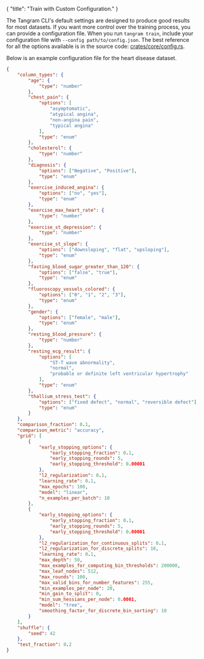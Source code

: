 {
"title": "Train with Custom Configuration."
}

The Tangram CLI's default settings are designed to produce good results for most datasets. If you want more control over the training process, you can provide a configuration file. When you run `tangram train`, include your configuration file with `--config path/to/config.json`. The best reference for all the options available is in the source code: [crates/core/config.rs](https://github.com/tangramxyz/tangram/blob/main/crates/core/config.rs).

Below is an example configuration file for the heart disease dataset.

```json
{
	"column_types": {
		"age": {
			"type": "number"
		},
		"chest_pain": {
			"options": [
				"asymptomatic",
				"atypical angina",
				"non-angina pain",
				"typical angina"
			],
			"type": "enum"
		},
		"cholesterol": {
			"type": "number"
		},
		"diagnosis": {
			"options": ["Negative", "Positive"],
			"type": "enum"
		},
		"exercise_induced_angina": {
			"options": ["no", "yes"],
			"type": "enum"
		},
		"exercise_max_heart_rate": {
			"type": "number"
		},
		"exercise_st_depression": {
			"type": "number"
		},
		"exercise_st_slope": {
			"options": ["downsloping", "flat", "upsloping"],
			"type": "enum"
		},
		"fasting_blood_sugar_greater_than_120": {
			"options": ["false", "true"],
			"type": "enum"
		},
		"fluoroscopy_vessels_colored": {
			"options": ["0", "1", "2", "3"],
			"type": "enum"
		},
		"gender": {
			"options": ["female", "male"],
			"type": "enum"
		},
		"resting_blood_pressure": {
			"type": "number"
		},
		"resting_ecg_result": {
			"options": [
				"ST-T wave abnormality",
				"normal",
				"probable or definite left ventricular hypertrophy"
			],
			"type": "enum"
		},
		"thallium_stress_test": {
			"options": ["fixed defect", "normal", "reversible defect"],
			"type": "enum"
		}
	},
	"comparison_fraction": 0.1,
	"comparison_metric": "accuracy",
	"grid": [
		{
			"early_stopping_options": {
				"early_stopping_fraction": 0.1,
				"early_stopping_rounds": 5,
				"early_stopping_threshold": 0.00001
			},
			"l2_regularization": 0.1,
			"learning_rate": 0.1,
			"max_epochs": 100,
			"model": "linear",
			"n_examples_per_batch": 10
		},
		{
			"early_stopping_options": {
				"early_stopping_fraction": 0.1,
				"early_stopping_rounds": 5,
				"early_stopping_threshold": 0.00001
			},
			"l2_regularization_for_continuous_splits": 0.1,
			"l2_regularization_for_discrete_splits": 10,
			"learning_rate": 0.1,
			"max_depth": 50,
			"max_examples_for_computing_bin_thresholds": 200000,
			"max_leaf_nodes": 512,
			"max_rounds": 100,
			"max_valid_bins_for_number_features": 255,
			"min_examples_per_node": 20,
			"min_gain_to_split": 0,
			"min_sum_hessians_per_node": 0.0001,
			"model": "tree",
			"smoothing_factor_for_discrete_bin_sorting": 10
		}
	],
	"shuffle": {
		"seed": 42
	},
	"test_fraction": 0.2
}
```
